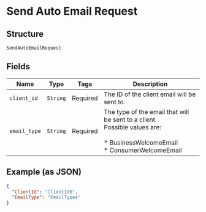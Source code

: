 
# Send Auto Email Request

## Structure

`SendAutoEmailRequest`

## Fields

| Name | Type | Tags | Description |
|  --- | --- | --- | --- |
| `client_id` | `String` | Required | The ID of the client email will be sent to. |
| `email_type` | `String` | Required | The type of the email that will be sent to a client.<br>Possible values are:<br><br>* BusinessWelcomeEmail<br>* ConsumerWelcomeEmail |

## Example (as JSON)

```json
{
  "ClientId": "ClientId0",
  "EmailType": "EmailType4"
}
```

